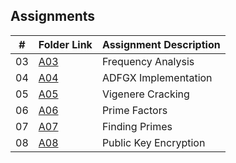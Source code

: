 ## Assignments

| # | Folder Link | Assignment Description |
| :---------: | ---------------- | ---------------------- |
| 03 | [A03](https://github.com/maepreville/4663-Cryptography-Preville/tree/master/Assignments/A03) | Frequency Analysis |
| 04 | [A04](https://github.com/maepreville/4663-Cryptography-Preville/tree/master/Assignments/A04) | ADFGX Implementation |
| 05 | [A05](https://github.com/maepreville/4663-Cryptography-Preville/tree/master/Assignments/A05) | Vigenere Cracking |
| 06 | [A06](https://github.com/maepreville/4663-Cryptography-Preville/tree/master/Assignments/A06) | Prime Factors |
| 07 | [A07](https://github.com/maepreville/4663-Cryptography-Preville/tree/master/Assignments/A03) | Finding Primes |
| 08 | [A08](https://github.com/maepreville/4663-Cryptography-Preville/tree/master/Assignments/A08) | Public Key Encryption |
